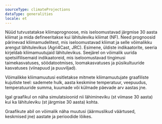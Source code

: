 ```yaml
---
sourceType: climateProjections
dataType: generalities
locale: et
---
```

Nüüd tutvustatakse kliimaprognoose, mis iseloomustavad järgmise 30 aasta kliimat ja mida defineeritakse kui lähituleviku kliimat (NF). Need prognoosid pärinevad kliimamudelitest, mis iseloomustavad kliimat ja selle võimalikku arengut lähitulevikus (Agri4Cast, JRC).
Esimene, üldiste indikaatorite, seeria kirjeldab kliimamuutujaid lähitulevikus. Seejärel on võimalik uurida spetsiifilisemaid indikaatoreid, mis iseloomustavad tingimusi taimekasvatuses, söödatootmises, loomakasvatuses ja püsikultuuride kasvatuses (viinapuud ja puuviljad).

Võimalikke kliimamuutusi esitletakse mitmete kliimamuutujate graafiliste
kujutiste teel: sademete hulk, aasta keskmine temperatuur, veepuudus,
temperatuuride summa, kuumade või külmade päevade arv aastas jne.

Igal graafikul on näha simulatsioonid nii lähimineviku (st viimase 30 aasta)
kui ka lähituleviku (st järgmise 30 aasta) kohta.

Graafikute abil on võimalik näha muutusi (äärmuslikud väärtused, keskmised jne)
aastate ja perioodide lõikes.

